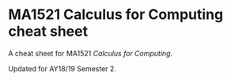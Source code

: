 # MA1521 Calculus for Computing cheat sheet
A cheat sheet for MA1521 *Calculus for Computing*. 

Updated for AY18/19 Semester 2. 
